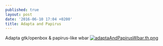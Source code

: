 ```yaml
---
published: true
layout: post
date: '2016-06-10 17:04 +0200'
title: Adapta and Papirus
---
```

Adapta gtk/openbox & papirus-like wbar
[![adaptaAndPapirusWbar.th.png](https://images.weserv.nl/?url=//cdn.scrot.moe/images/2016/06/10/adaptaAndPapirusWbar.th.png)](https://images.weserv.nl/?url=//cdn.scrot.moe/images/2016/06/10/adaptaAndPapirusWbar.png)